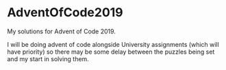 # AdventOfCode2019
My solutions for Advent of Code 2019.

I will be doing advent of code alongside University assignments (which will have priority) so there may be some delay between the puzzles being set and my start in solving them.
